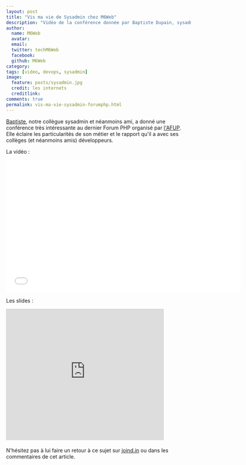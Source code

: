 ```yaml
---
layout: post
title: "Vis ma vie de Sysadmin chez M6Web"
description: "Vidéo de la conférence donnée par Baptiste Dupain, sysadmin chez M6Web, lors du Forum PHP 2013 organisé par l'AFUP."
author:
  name: M6Web
  avatar:
  email:
  twitter: techM6Web
  facebook:
  github: M6Web
category:
tags: [video, devops, sysadmin]
image:
  feature: posts/sysadmin.jpg
  credit: les internets
  creditlink:
comments: true
permalink: vis-ma-vie-sysadmin-forumphp.html
---
```



[Baptiste](https://twitter.com/bdu_p), notre collègue sysadmin et néanmoins ami, a donné une conférence très intéressante au dernier Forum PHP organisé par [l'AFUP](http://www.afup.org). Elle éclaire les particularités de son métier et le rapport qu'il a avec ses collèges (et néanmoins amis) développeurs.

La vidéo :

<iframe width="640" height="360" src="//www.youtube.com/embed/RjgV1f17uZs" frameborder="0" allowfullscreen></iframe>

Les slides :

<iframe src="http://www.slideshare.net/slideshow/embed_code/28569755" width="427" height="356" frameborder="0" marginwidth="0" marginheight="0" scrolling="no" style="border:1px solid #CCC;border-width:1px 1px 0;margin-bottom:5px" allowfullscreen> </iframe>

N'hésitez pas à lui faire un retour à ce sujet sur [joind.in](https://joind.in/talk/view/9353) ou dans les commentaires de cet article.
